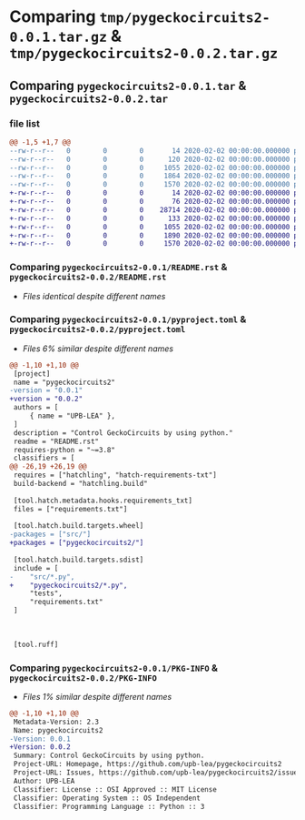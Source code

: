 # Comparing `tmp/pygeckocircuits2-0.0.1.tar.gz` & `tmp/pygeckocircuits2-0.0.2.tar.gz`

## Comparing `pygeckocircuits2-0.0.1.tar` & `pygeckocircuits2-0.0.2.tar`

### file list

```diff
@@ -1,5 +1,7 @@
--rw-r--r--   0        0        0       14 2020-02-02 00:00:00.000000 pygeckocircuits2-0.0.1/requirements.txt
--rw-r--r--   0        0        0      120 2020-02-02 00:00:00.000000 pygeckocircuits2-0.0.1/.gitignore
--rw-r--r--   0        0        0     1055 2020-02-02 00:00:00.000000 pygeckocircuits2-0.0.1/README.rst
--rw-r--r--   0        0        0     1864 2020-02-02 00:00:00.000000 pygeckocircuits2-0.0.1/pyproject.toml
--rw-r--r--   0        0        0     1570 2020-02-02 00:00:00.000000 pygeckocircuits2-0.0.1/PKG-INFO
+-rw-r--r--   0        0        0       14 2020-02-02 00:00:00.000000 pygeckocircuits2-0.0.2/requirements.txt
+-rw-r--r--   0        0        0       76 2020-02-02 00:00:00.000000 pygeckocircuits2-0.0.2/pygeckocircuits2/__init__.py
+-rw-r--r--   0        0        0    28714 2020-02-02 00:00:00.000000 pygeckocircuits2-0.0.2/pygeckocircuits2/geckoCircuitsRemote.py
+-rw-r--r--   0        0        0      133 2020-02-02 00:00:00.000000 pygeckocircuits2-0.0.2/.gitignore
+-rw-r--r--   0        0        0     1055 2020-02-02 00:00:00.000000 pygeckocircuits2-0.0.2/README.rst
+-rw-r--r--   0        0        0     1890 2020-02-02 00:00:00.000000 pygeckocircuits2-0.0.2/pyproject.toml
+-rw-r--r--   0        0        0     1570 2020-02-02 00:00:00.000000 pygeckocircuits2-0.0.2/PKG-INFO
```

### Comparing `pygeckocircuits2-0.0.1/README.rst` & `pygeckocircuits2-0.0.2/README.rst`

 * *Files identical despite different names*

### Comparing `pygeckocircuits2-0.0.1/pyproject.toml` & `pygeckocircuits2-0.0.2/pyproject.toml`

 * *Files 6% similar despite different names*

```diff
@@ -1,10 +1,10 @@
 [project]
 name = "pygeckocircuits2"
-version = "0.0.1"
+version = "0.0.2"
 authors = [
     { name = "UPB-LEA" },
 ]
 description = "Control GeckoCircuits by using python."
 readme = "README.rst"
 requires-python = "~=3.8"
 classifiers = [
@@ -26,19 +26,19 @@
 requires = ["hatchling", "hatch-requirements-txt"]
 build-backend = "hatchling.build"
 
 [tool.hatch.metadata.hooks.requirements_txt]
 files = ["requirements.txt"]
 
 [tool.hatch.build.targets.wheel]
-packages = ["src/"]
+packages = ["pygeckocircuits2/"]
 
 [tool.hatch.build.targets.sdist]
 include = [
-    "src/*.py",
+    "pygeckocircuits2/*.py",
     "tests",
     "requirements.txt"
 ]
 
 
 
 [tool.ruff]
```

### Comparing `pygeckocircuits2-0.0.1/PKG-INFO` & `pygeckocircuits2-0.0.2/PKG-INFO`

 * *Files 1% similar despite different names*

```diff
@@ -1,10 +1,10 @@
 Metadata-Version: 2.3
 Name: pygeckocircuits2
-Version: 0.0.1
+Version: 0.0.2
 Summary: Control GeckoCircuits by using python.
 Project-URL: Homepage, https://github.com/upb-lea/pygeckocircuits2
 Project-URL: Issues, https://github.com/upb-lea/pygeckocircuits2/issues
 Author: UPB-LEA
 Classifier: License :: OSI Approved :: MIT License
 Classifier: Operating System :: OS Independent
 Classifier: Programming Language :: Python :: 3
```

